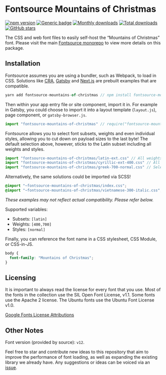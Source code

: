 # Fontsource Mountains of Christmas

[![npm version](https://badge.fury.io/js/fontsource-mountains-of-christmas.svg)](https://www.npmjs.com/package/fontsource-mountains-of-christmas) [![Generic badge](https://img.shields.io/badge/fontsource-passing-brightgreen)](https://github.com/DecliningLotus/fontsource) [![Monthly downloads](https://badgen.net/npm/dm/fontsource-mountains-of-christmas)](https://github.com/DecliningLotus/fontsource) [![Total downloads](https://badgen.net/npm/dt/fontsource-mountains-of-christmas)](https://github.com/DecliningLotus/fontsource) [![GitHub stars](https://img.shields.io/github/stars/DecliningLotus/fontsource.svg?style=social&label=Star)](https://GitHub.com/DecliningLotus/fontsource/stargazers/)

The CSS and web font files to easily self-host the “Mountains of Christmas” font. Please visit the main [Fontsource monorepo](https://github.com/DecliningLotus/fontsource) to view more details on this package.

## Installation

Fontsource assumes you are using a bundler, such as Webpack, to load in CSS. Solutions like [CRA](https://create-react-app.dev/), [Gatsby](https://www.gatsbyjs.org/) and [Next.js](https://nextjs.org/) are prebuilt examples that are compatible.

```javascript
yarn add fontsource-mountains-of-christmas // npm install fontsource-mountains-of-christmas
```

Then within your app entry file or site component, import it in. For example in Gatsby, you could choose to import it into a layout template (`layout.js`), page component, or `gatsby-browser.js`.

```javascript
import "fontsource-mountains-of-christmas" // require("fontsource-mountains-of-christmas")
```

Fontsource allows you to select font subsets, weights and even individual styles, allowing you to cut down on payload sizes to the last byte! The default selection above, however, sticks to the Latin subset including all weights and styles.

```javascript
import "fontsource-mountains-of-christmas/latin-ext.css" // All weights and styles included.
import "fontsource-mountains-of-christmas/cyrillic-ext-400.css" // All styles included.
import "fontsource-mountains-of-christmas/greek-700-normal.css" // Select either normal or italic.
```

Alternatively, the same solutions could be imported via SCSS!

```scss
@import "~fontsource-mountains-of-christmas/index.css";
@import "~fontsource-mountains-of-christmas/vietnamese-300-italic.css";
```

_These examples may not reflect actual compatibility. Please refer below._

Supported variables:

- Subsets: `[latin]`
- Weights: `[400,700]`
- Styles: `[normal]`

Finally, you can reference the font name in a CSS stylesheet, CSS Module, or CSS-in-JS.

```css
body {
  font-family: "Mountains of Christmas";
}
```

## Licensing

It is important to always read the license for every font that you use.
Most of the fonts in the collection use the SIL Open Font License, v1.1. Some fonts use the Apache 2 license. The Ubuntu fonts use the Ubuntu Font License v1.0.

[Google Fonts License Attributions](https://fonts.google.com/attribution)

## Other Notes

Font version (provided by source): `v12`.

Feel free to star and contribute new ideas to this repository that aim to improve the performance of font loading, as well as expanding the existing library we already have. Any suggestions or ideas can be voiced via an [issue](https://github.com/DecliningLotus/fontsource/issues).
